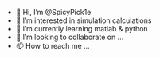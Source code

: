 - 👋 Hi, I’m @SpicyPick1e
- 👀 I’m interested in simulation calculations
- 🌱 I’m currently learning matlab & python
- 💞️ I’m looking to collaborate on ...
- 📫 How to reach me ...

<!---
SpicyPick1e/SpicyPick1e is a ✨ special ✨ repository because its `README.md` (this file) appears on your GitHub profile.
You can click the Preview link to take a look at your changes.
--->
